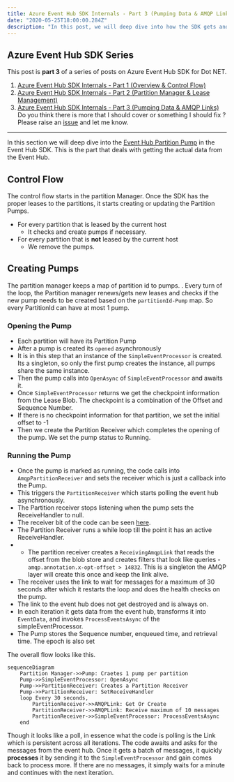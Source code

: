 ```yaml
---
title: Azure Event Hub SDK Internals - Part 3 (Pumping Data & AMQP Link)
date: "2020-05-25T18:00:00.284Z"
description: "In this post, we will deep dive into how the SDK gets and pushes data into the EventProcessor"
---
```



## Azure Event Hub SDK Series
This post is **part 3** of a series of posts on Azure Event Hub SDK for Dot NET.
1. [Azure Event Hub SDK Internals - Part 1 (Overview & Control Flow)](https://abhikmitra.github.io/blog/event-hub/)
2. [Azure Event Hub SDK Internals - Part 2 (Partition Manager & Lease Management)](https://abhikmitra.github.io/blog/event-hub-2/)
3. [Azure Event Hub SDK Internals - Part 3 (Pumping Data & AMQP Links)](https://abhikmitra.github.io/blog/event-hub-3/)
Do you think there is more that I should cover or something I should fix ? Please raise an [issue](https://github.com/abhikmitra/blog/issues) and let me know.

---

In this section we will deep dive into the [Event Hub Partition Pump](https://github.com/Azure/azure-sdk-for-net/blob/6a73a945124f1e268a86d62a0e2ea5b4bd31c496/sdk/eventhub/Microsoft.Azure.EventHubs.Processor/src/EventHubPartitionPump.cs) in the Event Hub SDK. This is the part that deals with getting the actual data from the Event Hub.

## Control Flow

The control flow starts in the partition Manager. Once the SDK has the proper leases to the partitions, it starts creating or updating the Partition Pumps.
- For every partition that is leased by the current host
    - It checks and create pumps if necessary.
- For every partition that is **not** leased by the current host
    - We remove the pumps.

## Creating Pumps
The partition manager keeps a map of partition id to pumps. . Every turn of the loop, the Partition manager renews/gets new leases and checks if the new pump needs to be created based on the `partitionId-Pump` map. So every PartitionId can have at most 1 pump.

### Opening the Pump
- Each partition will have its Partition Pump
- After a pump is created its `opened` asynchronously
- It is in this step that an instance of the `SimpleEventProcessor` is created. Its a singleton, so only the first pump creates the instance, all pumps share the same instance.
- Then the pump calls into `OpenAsync` of `SimpleEventProcessor` and awaits it.
- Once `SimpleEventProcessor` returns we get the checkpoint information from the Lease Blob. The checkpoint is a combination of the Offset and Sequence Number.
- If there is no checkpoint information for that partition, we set the initial offset to -1
- Then we create the Partition Receiver which completes the opening of the pump. We set the pump status to Running.

### Running the Pump
- Once the pump is marked as running, the code calls into  `AmqpPartitionReceiver` and sets the receiver which is just a callback into the Pump.
- This triggers the `PartitionReceiver` which starts polling the event hub asynchronously.
- The Partition receiver stops listening when the pump sets the ReceiveHandler to null.
- The receiver bit of the code can be seen [here](https://github.com/Azure/azure-sdk-for-net/blob/3db8feaa87d7e44eb91baf7812edb70fbc8042ad/sdk/eventhub/Microsoft.Azure.EventHubs/src/Amqp/AmqpPartitionReceiver.cs#L276).
- The Partition Receiver runs a while loop till the point it has an active ReceiveHandler.
- - The partition receiver creates a `ReceivingAmqpLink` that reads the offset from the blob store and creates filters that look like queries - `amqp.annotation.x-opt-offset > 14832`. This is a singleton the AMQP layer will create this once and keep the link alive.
- The receiver uses the link to wait for messages for a maximum of 30 seconds after which it restarts the loop and does the health checks on the pump.
- The link to the event hub does not get destroyed and is always on.
- In each iteration it gets data from the event hub, transforms it into `EventData`, and invokes `ProcessEventsAsync` of the simpleEventProcessor.
- The Pump stores the Sequence number, enqueued time, and retrieval time. The epoch is also set

The overall flow looks like this.

```mermaid
sequenceDiagram
    Partition Manager->>Pump: Craetes 1 pump per partition
    Pump->>SimpleEventProcessor: OpenAsync
    Pump->>PartitionReceiver: Creates a Partition Receiver
    Pump->>PartitionReceiver: SetReceiveHandler
    loop Every 30 seconds,
        PartitionReceiver->>AMQPLink: Get Or Create
        PartitionReceiver->>AMQPLink: Receive maximum of 10 messages
        PartitionReceiver->>SimpleEventProcessor: ProcessEventsAsync
    end
```

Though it looks like a poll, in essence what the code is polling is the Link which is persistent across all iterations. The code awaits and asks for the messages from the event hub. Once it gets a batch of messages, it quickly **processes** it by sending it to the `SimpleEventProcessor` and gain comes back to process more. If there are no messages, it simply waits for a minute and continues with the next iteration.